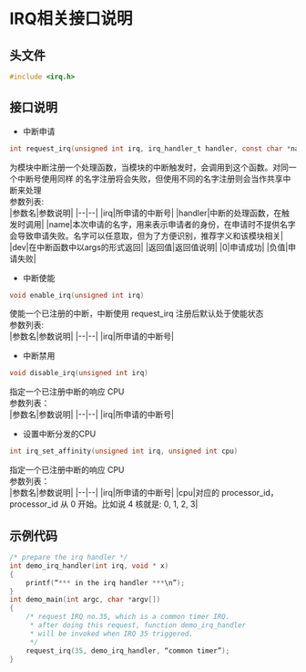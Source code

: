 # IRQ相关接口说明

## 头文件

```c
#include <irq.h>
```

## 接口说明

* 中断申请
  
```c
int request_irq(unsigned int irq, irq_handler_t handler, const char *name, void *dev)
```

为模块中断注册一个处理函数，当模块的中断触发时，会调用到这个函数。对同一个中断号使用同样
的名字注册将会失败，但使用不同的名字注册则会当作共享中断来处理  
参数列表:  
|参数名|参数说明|
|--|--|
|irq|所申请的中断号|
|handler|中断的处理函数，在触发时调用|
|name|本次申请的名字，用来表示申请者的身份，在申请时不提供名字会导致申请失败。名字可以任意取，但为了方便识别，推荐字义和该模块相关|
|dev|在中断函数中以args的形式返回|
|返回值|返回值说明|
|0|申请成功|
|负值|申请失败|

* 中断使能

```c
void enable_irq(unsigned int irq)
```

使能一个已注册的中断，中断使用 request_irq 注册后默认处于使能状态  
参数列表:  
|参数名|参数说明|
|--|--|
|irq|所申请的中断号|

* 中断禁用

```c
void disable_irq(unsigned int irq)
```

指定一个已注册中断的响应 CPU  
参数列表：   
|参数名|参数说明|
|--|--|
|irq|所申请的中断号|

* 设置中断分发的CPU

```c
int irq_set_affinity(unsigned int irq, unsigned int cpu)
```

指定一个已注册中断的响应 CPU  
参数列表：  
|参数名|参数说明|
|--|--|
|irq|所申请的中断号|
|cpu|对应的 processor_id，processor_id 从 0 开始。比如说 4 核就是: 0, 1, 2, 3|

## 示例代码

```c
/* prepare the irq handler */
int demo_irq_handler(int irq, void * x)
{
    printf(“*** in the irq handler ***\n”);
}
int demo_main(int argc, char *argv[])
{
    /* request IRQ no.35, which is a common timer IRQ.
     * after doing this request, function demo_irq_handler
     * will be invoked when IRQ 35 triggered.
     */
    request_irq(35, demo_irq_handler, “common timer”);
}
```